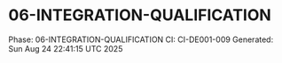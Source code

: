 # 06-INTEGRATION-QUALIFICATION
Phase: 06-INTEGRATION-QUALIFICATION
CI: CI-DE001-009
Generated: Sun Aug 24 22:41:15 UTC 2025
